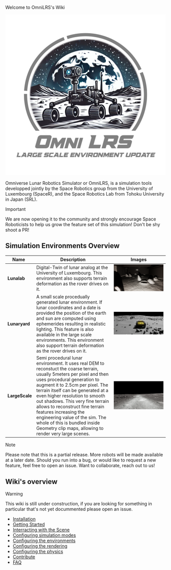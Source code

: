  Welcome to OmniLRS's Wiki

<center>
<img src="media/Logov2.png" width=520/>
</center>

Omniverse Lunar Robotics Simulator or OmniLRS, is a simulation tools developped jointly by the Space Robotics group from the University of Luxembourg (SpaceR),
and the Space Robotics Lab from Tohoku University in Japan (SRL).

> [!IMPORTANT]
> We are now opening it to the community and strongly encourage Space Roboticists to help us grow the feature set of this simulation! Don't be shy shoot a PR!


## Simulation Environments Overview

|  <div style="width:70px">Name</div>  |  <div style="width:230px">Description</div>  | Images            |
|------------|-------------|---------------------------------|
| **Lunalab**            |  <div style="width:230px"> Digital-Twin of lunar analog at the University of Luxembourg. This environment also supports terrain deformation as the rover drives on it. </div> | <img src="media/env_img/lunalab.png" width=520/> |
| **Lunaryard**            |  <div style="width:230px">A small scale procedually generated lunar environment. If lunar coordinates and a date is provided the position of the earth and sun are computed using ephemerides resulting in realistic lighting. This feature is also available in the large scale environments. This environment also support terrain deformation as the rover drives on it.</div>  | <img src="media/env_img/lunaryard_husky_ex1.png" width=520/> |
| **LargeScale**           |  <div style="width:230px">Semi procedural lunar environment. It uses real DEM to reconstuct the coarse terrain, usually 5meters per pixel and then uses procedural generation to augment it to 2.5cm per pixel. The terrain itself can be generated at a even higher resolution to smooth out shadows. This very fine terrain allows to reconstruct fine terrain features increasing the engineering value of the sim. The whole of this is bundled inside Geometry clip maps, allowing to render very large scenes.</div> | <img src="media/env_img/large_scale.png" width=520/>

> [!NOTE]
> Please note that this is a partial release. More robots will be made available at a later date. Should you run into a bug, or would like to request a new feature, feel free to open an issue. Want to collaborate, reach out to us!

## Wiki's overview

> [!WARNING]
> This wiki is still under construction, if you are looking for something in particular that's not yet docummented please open an issue.

- [Installation](installation/Installation.md)
- [Getting Started](getting_started/GettingStarted.md)
- [Interracting with the Scene](scene_interaction/ros_topics.md)
- [Configuring simulation modes](modes/Modes.md)
- [Configuring the environments](environments/Environments.md)
- [Configuring the rendering](rendering/Rendering.md)
- [Configuring the physics](physics/Physics.md)
- [Contribute](contribute/Contribute.md)
- [FAQ](FAQ/FAQ.md)
